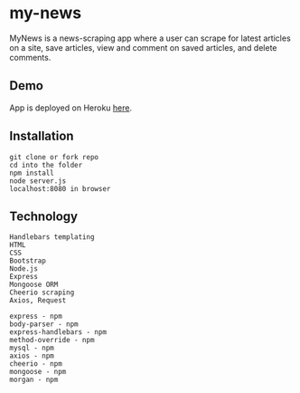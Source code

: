 # my-news

MyNews is a news-scraping app where a user can scrape for latest articles on a site, save articles, view and comment on saved articles, and delete comments.


## Demo
App is deployed on Heroku [here]().


## Installation
```
git clone or fork repo
cd into the folder
npm install
node server.js
localhost:8080 in browser
```


## Technology
```
Handlebars templating
HTML
CSS
Bootstrap
Node.js
Express
Mongoose ORM
Cheerio scraping
Axios, Request

express - npm
body-parser - npm
express-handlebars - npm
method-override - npm
mysql - npm
axios - npm
cheerio - npm
mongoose - npm
morgan - npm
```

